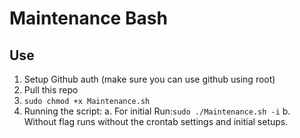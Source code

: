 # Maintenance Bash

## Use

1. Setup Github auth (make sure you can use github using root)
2. Pull this repo
3. `sudo chmod +x Maintenance.sh`
4. Running the script:
	a. For initial Run:`sudo ./Maintenance.sh -i`
	b. Without flag runs without the crontab settings and initial setups.

